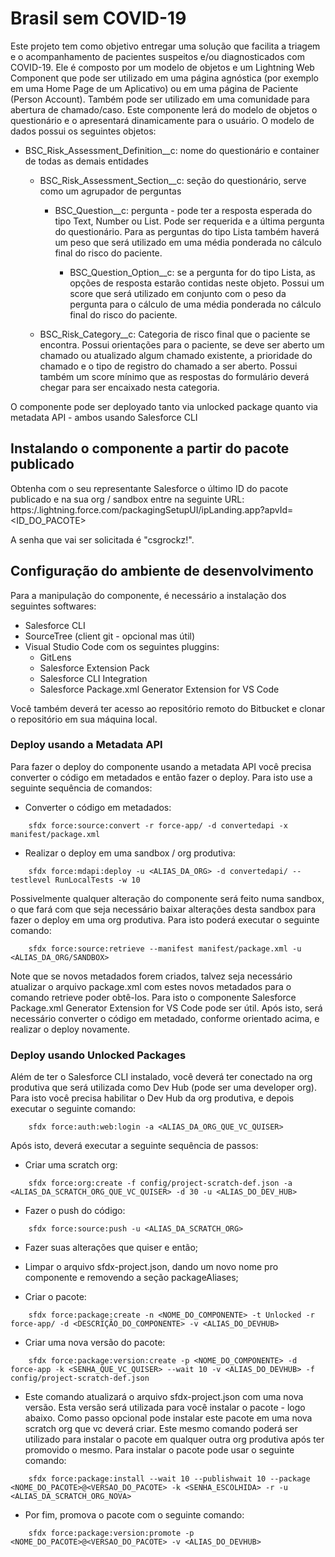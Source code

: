# Brasil sem COVID-19

Este projeto tem como objetivo entregar uma solução que facilita a triagem e o acompanhamento de pacientes suspeitos e/ou diagnosticados com COVID-19. Ele é composto por um modelo de objetos e um Lightning Web Component que pode ser utilizado em uma página agnóstica (por exemplo em uma Home Page de um Aplicativo) ou em uma página de Paciente (Person Account). Também pode ser utilizado em uma comunidade para abertura de chamado/caso. Este componente lerá do modelo de objetos o questionário e o apresentará dinamicamente para o usuário. O modelo de dados possui os seguintes objetos:

* BSC_Risk_Assessment_Definition__c: nome do questionário e container de todas as demais entidades

  * BSC_Risk_Assessment_Section__c: seção do questionário, serve como um agrupador de perguntas
    
    * BSC_Question__c: pergunta - pode ter a resposta esperada do tipo Text, Number ou List. Pode ser requerida e a última pergunta do questionário. Para as perguntas do tipo Lista também haverá um peso que será utilizado em uma média ponderada no cálculo final do risco do paciente. 
      
      * BSC_Question_Option__c: se a pergunta for do tipo Lista, as opções de resposta estarão contidas neste objeto. Possui um score que será utilizado em conjunto com o peso da pergunta para o cálculo de uma média ponderada no cálculo final do risco do paciente.

  * BSC_Risk_Category__c: Categoria de risco final que o paciente se encontra. Possui orientações para o paciente, se deve ser aberto um chamado ou atualizado algum chamado existente, a prioridade do chamado e o tipo de registro do chamado a ser aberto. Possui também um score mínimo que as respostas do formulário deverá chegar para ser encaixado nesta categoria. 

O componente pode ser deployado tanto via unlocked package quanto via metadata API - ambos usando Salesforce CLI

## Instalando o componente a partir do pacote publicado

Obtenha com o seu representante Salesforce o último ID do pacote publicado e na sua org / sandbox entre na seguinte URL: https:/<MY-DOMAIN>.lightning.force.com/packagingSetupUI/ipLanding.app?apvId=<ID_DO_PACOTE>

A senha que vai ser solicitada é "csgrockz!".

## Configuração do ambiente de desenvolvimento

Para a manipulação do componente, é necessário a instalação dos seguintes softwares:
* Salesforce CLI
* SourceTree (client git - opcional mas útil)
* Visual Studio Code com os seguintes pluggins:
    * GitLens
    * Salesforce Extension Pack
    * Salesforce CLI Integration
    * Salesforce Package.xml Generator Extension for VS Code

Você também deverá ter acesso ao repositório remoto do Bitbucket e clonar o repositório em sua máquina local.

### Deploy usando a Metadata API

Para fazer o deploy do componente usando a metadata API você precisa converter o código em metadados e então fazer o deploy. Para isto use a seguinte sequência de comandos:

* Converter o código em metadados:

```
    sfdx force:source:convert -r force-app/ -d convertedapi -x manifest/package.xml
```

* Realizar o deploy em uma sandbox / org produtiva:
```
    sfdx force:mdapi:deploy -u <ALIAS_DA_ORG> -d convertedapi/ --testlevel RunLocalTests -w 10
```

Possivelmente qualquer alteração do componente será feito numa sandbox, o que fará com que seja necessário baixar alterações desta sandbox para fazer o deploy em uma org produtiva. Para isto poderá executar o seguinte comando: 
```
    sfdx force:source:retrieve --manifest manifest/package.xml -u <ALIAS_DA_ORG/SANDBOX>
```

Note que se novos metadados forem criados, talvez seja necessário atualizar o arquivo package.xml com estes novos metadados para o comando retrieve poder obtê-los. Para isto o componente Salesforce Package.xml Generator Extension for VS Code pode ser útil. Após isto, será necessário converter o código em metadado, conforme orientado acima, e realizar o deploy novamente. 

### Deploy usando Unlocked Packages

Além de ter o Salesforce CLI instalado, você deverá ter conectado na org produtiva que será utilizada como Dev Hub (pode ser uma developer org). Para isto você precisa habilitar o Dev Hub da org produtiva, e depois executar o seguinte comando:

```
    sfdx force:auth:web:login -a <ALIAS_DA_ORG_QUE_VC_QUISER> 
```

Após isto, deverá executar a seguinte sequência de passos:

* Criar uma scratch org:

```
    sfdx force:org:create -f config/project-scratch-def.json -a <ALIAS_DA_SCRATCH_ORG_QUE_VC_QUISER> -d 30 -u <ALIAS_DO_DEV_HUB>
```

* Fazer o push do código:

```
    sfdx force:source:push -u <ALIAS_DA_SCRATCH_ORG>
```

* Fazer suas alterações que quiser e então;

* Limpar o arquivo sfdx-project.json, dando um novo nome pro componente e removendo a seção packageAliases;

* Criar o pacote:

```
    sfdx force:package:create -n <NOME_DO_COMPONENTE> -t Unlocked -r force-app/ -d <DESCRIÇÃO_DO_COMPONENTE> -v <ALIAS_DO_DEVHUB>
```
* Criar uma nova versão do pacote:

```
    sfdx force:package:version:create -p <NOME_DO_COMPONENTE> -d force-app -k <SENHA_QUE_VC_QUISER> --wait 10 -v <ALIAS_DO_DEVHUB> -f config/project-scratch-def.json 
```

* Este comando atualizará o arquivo sfdx-project.json com uma nova versão. Esta versão será utilizada para você instalar o pacote - logo abaixo. Como passo opcional pode instalar este pacote em uma nova scratch org que vc deverá criar. Este mesmo comando poderá ser utilizado para instalar o pacote em qualquer outra org produtiva após ter promovido o mesmo. Para instalar o pacote pode usar o seguinte comando:

```
    sfdx force:package:install --wait 10 --publishwait 10 --package <NOME_DO_PACOTE>@<VERSAO_DO_PACOTE> -k <SENHA_ESCOLHIDA> -r -u <ALIAS_DA_SCRATCH_ORG_NOVA>
```
* Por fim, promova o pacote com o seguinte comando:

```
    sfdx force:package:version:promote -p <NOME_DO_PACOTE>@<VERSAO_DO_PACOTE> -v <ALIAS_DO_DEVHUB>
```